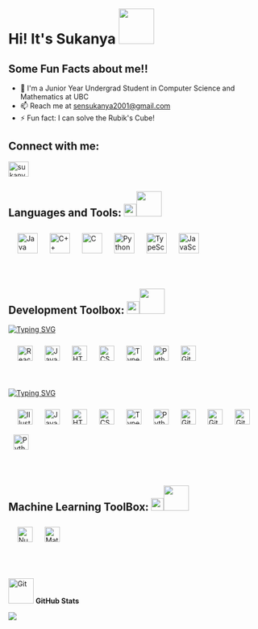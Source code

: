 # Hi! It's Sukanya <img src= "https://media.giphy.com/media/gM5qFksULw54NMWyry/giphy.gif" width= "70" height= "70">  



## Some Fun Facts about me!!

- 🔭 I'm a Junior Year Undergrad Student in Computer Science and Mathematics at UBC
- 📫 Reach me at sensukanya2001@gmail.com
- ⚡ Fun fact: I can solve the Rubik's Cube!



## Connect with me:
<p align="left">
<a href="https://www.linkedin.com/in/sukanya-sen-15843a192/" target="blank"><img align="center" src="https://raw.githubusercontent.com/rahuldkjain/github-profile-readme-generator/master/src/images/icons/Social/linked-in-alt.svg" alt="sukanya-sen" height="30" width="40" /></a>
</p>




## Languages and Tools: <img src="https://media.giphy.com/media/UVG0BN8TOMKkPOJS6e/giphy.gif" width="25px"><img src="https://media.giphy.com/media/6LMDGsUHsdRC0/giphy.gif" width="50px">

&nbsp;&nbsp;<img style="margin: 10px" src="https://profilinator.rishav.dev/skills-assets/java-original-wordmark.svg" alt="Java" height="40" />
<img style="margin: 10px" src="https://profilinator.rishav.dev/skills-assets/cplusplus-original.svg" alt="C++" height="40" />
<img style="margin: 10px" src="https://profilinator.rishav.dev/skills-assets/c-original.svg" alt="C" height="40" />
<img style="margin: 10px" src="https://profilinator.rishav.dev/skills-assets/python-original.svg" alt="Python" height="40" /> 
<img style="margin: 10px" src="https://profilinator.rishav.dev/skills-assets/typescript-original.svg" alt="TypeScript" height="40" /> 
<img style="margin: 10px" src="https://profilinator.rishav.dev/skills-assets/javascript-original.svg" alt="JavaScript" height="40" /> 


<br>

## Development Toolbox: <img src="https://media.giphy.com/media/UVG0BN8TOMKkPOJS6e/giphy.gif" width="25px"><img src="https://media.giphy.com/media/6LMDGsUHsdRC0/giphy.gif" width="50px">

[![Typing SVG](https://readme-typing-svg.herokuapp.com?font=Zilla+Slab&color=ff8c00&size=30&width=500&lines=FrontEnd)](https://git.io/typing-svg)

&nbsp;&nbsp;<img style="margin: 10px" src="https://profilinator.rishav.dev/skills-assets/react-original-wordmark.svg" alt="React" height="30" />
<img style="margin: 10px" src="https://profilinator.rishav.dev/skills-assets/javascript-original.svg" alt="Javascript" height="30" />
<img style="margin: 10px" src="https://profilinator.rishav.dev/skills-assets/html5-original-wordmark.svg" alt="HTML5" height="30" /> 
<img style="margin: 10px" src="https://profilinator.rishav.dev/skills-assets/css3-original-wordmark.svg" alt="CSS3" height="30" /> 
<img style="margin: 10px" src="https://profilinator.rishav.dev/skills-assets/typescript-original.svg" alt="TypeScript" height="30" /> 
<img style="margin: 10px" src="https://profilinator.rishav.dev/skills-assets/python-original.svg" alt="Python" height="30" />
<img style="margin: 10px" src="https://profilinator.rishav.dev/skills-assets/git-scm-icon.svg" alt="Git" height="30" />

<br>


[![Typing SVG](https://readme-typing-svg.herokuapp.com?font=Zilla+Slab&color=ff8c00&size=30&width=500&lines=BackEnd)](https://git.io/typing-svg)

&nbsp;&nbsp;<img style="margin: 10px" src="https://profilinator.rishav.dev/skills-assets/adobe_illustrator-icon.svg" alt="Illustrator" height="30" />
<img style="margin: 10px" src="https://profilinator.rishav.dev/skills-assets/photoshop-plain.svg" alt="Javascript" height="30" />
<img style="margin: 10px" src="https://profilinator.rishav.dev/skills-assets/adobeindesign.svg" alt="HTML5" height="30" /> 
<img style="margin: 10px" src="https://profilinator.rishav.dev/skills-assets/adobepremierepro.png" alt="CSS3" height="30" /> 
<img style="margin: 10px" src="https://profilinator.rishav.dev/skills-assets/adobexd.png" alt="TypeScript" height="30" /> 
<img style="margin: 10px" src="https://profilinator.rishav.dev/skills-assets/tableau.svg" alt="Python" height="30" />
<img style="margin: 10px" src="https://profilinator.rishav.dev/skills-assets/logo-title.svg" alt="Git" height="30" />
<img style="margin: 10px" src="https://profilinator.rishav.dev/skills-assets/wordpress.png" alt="Git" height="30" />
<img style="margin: 10px" src="https://profilinator.rishav.dev/skills-assets/lightroom.png" alt="Git" height="30" />
<img style="margin: 10px" src="https://profilinator.rishav.dev/skills-assets/figma-icon.svg" alt="Python" height="30" />



<br>




## Machine Learning ToolBox: <img src="https://media.giphy.com/media/UVG0BN8TOMKkPOJS6e/giphy.gif" width="25px"><img src="https://media.giphy.com/media/6LMDGsUHsdRC0/giphy.gif" width="50px">
&nbsp;&nbsp;<img style="margin: 10px" src="https://upload.wikimedia.org/wikipedia/commons/3/31/NumPy_logo_2020.svg" alt="Numpy" height="30" /> 
<img style="margin: 10px" src="https://upload.wikimedia.org/wikipedia/commons/0/01/Created_with_Matplotlib-logo.svg" alt="Matplotlib" height="30" /> 

<br>


<br />


<img src="https://media.giphy.com/media/KzJkzjggfGN5Py6nkT/giphy.gif" width="50px" alt="Git"/>&nbsp;<b height="50px">GitHub Stats</b></p>
<!-- [[Sukanya's GitHub stats](https://github-readme-stats.vercel.app/api?username=ssen04&show_icons=true&theme=radical)](https://github.com/ssen04/github-readme-stats) -->
<p><img align="center" src="https://github-readme-streak-stats.herokuapp.com/?user=ssen04&theme=radical&custom_title=streak-stats&hide_border=true&layout=compact" /></p>
